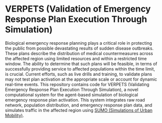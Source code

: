 # VERPETS (Validation of Emergency Response Plan Execution Through Simulation)

Biological emergency response planning plays a critical role in protecting the public from possible devastating results of sudden disease outbreaks. These plans describe the distribution of medical countermeasures across the affected region using limited resources and within a restricted time window. The ability to determine that such plans will be feasible, in terms of successfully providing service to affected populations within the time limit, is crucial. Current efforts, such as live drills and training, to validate plans may not test plan activation at the appropriate scale or account for dynamic real-time events. This repository contains code for VERPETS (Validating Emergency Response Plan Execution Through Simulation), a novel computational system for the agent-based simulation of biological emergency response plan activation. This system integrates raw road network, population distribution, and emergency response plan data, and simulates traffic in the affected region using [SUMO (Simulations of Urban Mobility)](https://github.com/argos-research/sumo).
